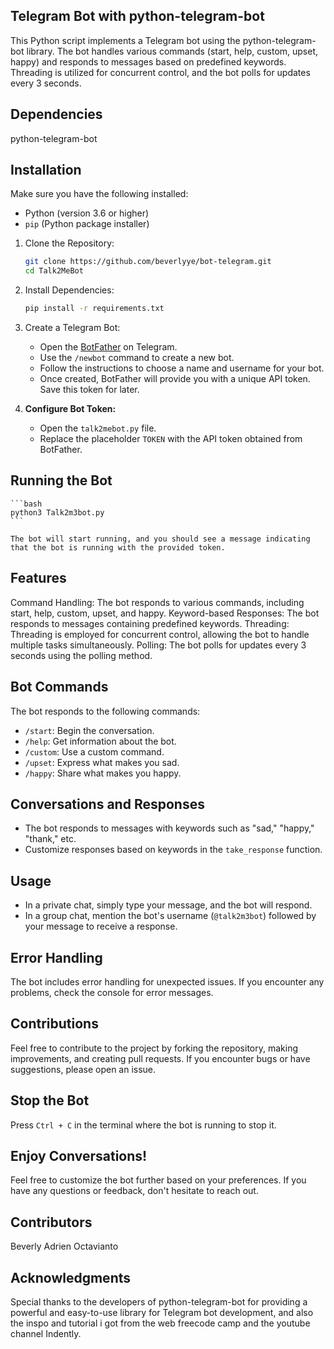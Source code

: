 ## Telegram Bot with python-telegram-bot

This Python script implements a Telegram bot using the python-telegram-bot library. The bot handles various commands (start, help, custom, upset, happy) and responds to messages based on predefined keywords. Threading is utilized for concurrent control, and the bot polls for updates every 3 seconds.


## Dependencies

python-telegram-bot


## Installation

Make sure you have the following installed:

- Python (version 3.6 or higher)
- `pip` (Python package installer)

1. Clone the Repository:

    ```bash
    git clone https://github.com/beverlyye/bot-telegram.git
    cd Talk2MeBot
    ```

2. Install Dependencies:

    ```bash
    pip install -r requirements.txt
    ```

3. Create a Telegram Bot:

    - Open the [BotFather](https://t.me/botfather) on Telegram.
    - Use the `/newbot` command to create a new bot.
    - Follow the instructions to choose a name and username for your bot.
    - Once created, BotFather will provide you with a unique API token. Save this token for later.

4. **Configure Bot Token:**

    - Open the `talk2mebot.py` file.
    - Replace the placeholder `TOKEN` with the API token obtained from BotFather.


## Running the Bot

    ```bash
    python3 Talk2m3bot.py
    ```

    The bot will start running, and you should see a message indicating that the bot is running with the provided token.


## Features

Command Handling: The bot responds to various commands, including start, help, custom, upset, and happy.
Keyword-based Responses: The bot responds to messages containing predefined keywords.
Threading: Threading is employed for concurrent control, allowing the bot to handle multiple tasks simultaneously.
Polling: The bot polls for updates every 3 seconds using the polling method.

## Bot Commands

The bot responds to the following commands:

- `/start`: Begin the conversation.
- `/help`: Get information about the bot.
- `/custom`: Use a custom command.
- `/upset`: Express what makes you sad.
- `/happy`: Share what makes you happy.

## Conversations and Responses

- The bot responds to messages with keywords such as "sad," "happy," "thank," etc.
- Customize responses based on keywords in the `take_response` function.

## Usage

- In a private chat, simply type your message, and the bot will respond.
- In a group chat, mention the bot's username (`@talk2m3bot`) followed by your message to receive a response.

## Error Handling

The bot includes error handling for unexpected issues. If you encounter any problems, check the console for error messages.

## Contributions

Feel free to contribute to the project by forking the repository, making improvements, and creating pull requests. If you encounter bugs or have suggestions, please open an issue.

## Stop the Bot

Press `Ctrl + C` in the terminal where the bot is running to stop it.

## Enjoy Conversations!

Feel free to customize the bot further based on your preferences. If you have any questions or feedback, don't hesitate to reach out.

## Contributors

Beverly Adrien Octavianto

## Acknowledgments

Special thanks to the developers of python-telegram-bot for providing a powerful and easy-to-use library for Telegram bot development, and also the inspo and tutorial i got from the web freecode camp and the youtube channel Indently.
